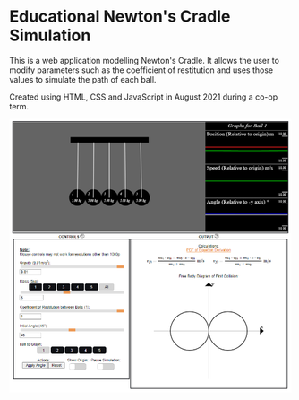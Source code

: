 # Educational Newton's Cradle Simulation

This is a web application modelling Newton's Cradle. It allows the user to modify parameters such as the coefficient of 
restitution and uses those values to simulate the path of each ball. 

Created using HTML, CSS and JavaScript in August 2021 during a co-op term.

![Intro](https://github.com/Ppatel122/Cradle/blob/main/img/cradle.PNG)


